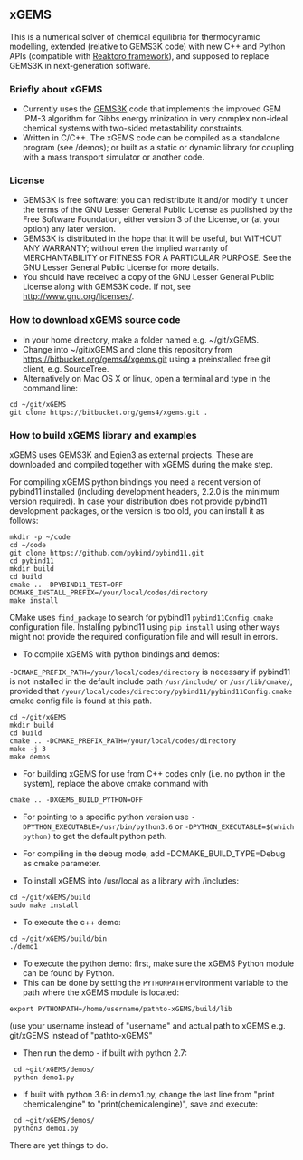 
## xGEMS 

This is a numerical solver of chemical equilibria for thermodynamic modelling, extended (relative to GEMS3K code) with new C++ and Python APIs (compatible with [Reaktoro framework](http://reaktoro.org)), and supposed to replace GEMS3K in next-generation software.  

### Briefly about xGEMS

* Currently uses the [GEMS3K](https://bitbucket.org/gems4/gems3k) code that implements the improved GEM IPM-3 algorithm for Gibbs energy minization in very complex non-ideal chemical systems with two-sided metastability constraints.
* Written in C/C++. The xGEMS code can be compiled as a standalone program (see /demos); or built as a static or dynamic library for coupling with a mass transport simulator or another code.

### License
* GEMS3K is free software: you can redistribute it and/or modify it under the terms of the GNU Lesser General Public License as published by the Free Software Foundation, either version 3 of the License, or (at your option) any later version.
* GEMS3K is distributed in the hope that it will be useful, but WITHOUT ANY WARRANTY; without even the implied warranty of MERCHANTABILITY or FITNESS FOR A PARTICULAR PURPOSE. See the GNU Lesser General Public License for more details.
* You should have received a copy of the GNU Lesser General Public License along with GEMS3K code. If not, see http://www.gnu.org/licenses/. 

### How to download xGEMS source code

* In your home directory, make a folder named e.g. ~/git/xGEMS.
* Change into ~/git/xGEMS and clone this repository from https://bitbucket.org/gems4/xgems.git using a preinstalled free git client, e.g. SourceTree. 
* Alternatively on Mac OS X or linux, open a terminal and type in the command line:
~~~
cd ~/git/xGEMS
git clone https://bitbucket.org/gems4/xgems.git .
~~~

### How to build xGEMS library and examples

xGEMS uses GEMS3K and Egien3 as external projects. These are downloaded and compiled together with xGEMS during the make step. 

For compiling xGEMS python bindings you need a recent version of pybind11 installed (including development headers, 2.2.0 is the minimum version required). In case your distribution does not provide pybind11 development packages, or the version is too old, you can install it as follows:

~~~
mkdir -p ~/code
cd ~/code
git clone https://github.com/pybind/pybind11.git
cd pybind11
mkdir build
cd build
cmake .. -DPYBIND11_TEST=OFF -DCMAKE_INSTALL_PREFIX=/your/local/codes/directory
make install
~~~

CMake uses `find_package` to search for pybind11 `pybind11Config.cmake` configuration file. Installing pybind11 using `pip install` using other ways might not provide the required configuration file and will result in errors.

* To compile xGEMS with python bindings and demos:

`-DCMAKE_PREFIX_PATH=/your/local/codes/directory` is necessary if pybind11 is not installed in the default include path `/usr/include/` or `/usr/lib/cmake/`, provided that `/your/local/codes/directory/pybind11/pybind11Config.cmake` cmake config file is found at this path.

~~~
cd ~/git/xGEMS
mkdir build
cd build
cmake .. -DCMAKE_PREFIX_PATH=/your/local/codes/directory
make -j 3
make demos
~~~

* For building xGEMS for use from C++ codes only (i.e. no python in the system), replace the above cmake command with
~~~
cmake .. -DXGEMS_BUILD_PYTHON=OFF
~~~

* For pointing to a specific python version use `-DPYTHON_EXECUTABLE=/usr/bin/python3.6` or `-DPYTHON_EXECUTABLE=$(which python)` to get the default python path.

* For compiling in the debug mode, add -DCMAKE_BUILD_TYPE=Debug as cmake parameter.

* To install xGEMS into /usr/local as a library with /includes:
~~~
cd ~/git/xGEMS/build
sudo make install 
~~~

* To execute the c++ demo:
~~~
cd ~/git/xGEMS/build/bin
./demo1
~~~

* To execute the python demo: first, make sure the xGEMS Python module can be found by Python. 
* This can be done by setting the `PYTHONPATH` environment variable to the path where the xGEMS module is located:
~~~
export PYTHONPATH=/home/username/pathto-xGEMS/build/lib
~~~

(use your username instead of "username" and actual path to xGEMS e.g. git/xGEMS instead of "pathto-xGEMS"   

* Then run the demo - if built with python 2.7:
~~~
 cd ~git/xGEMS/demos/
 python demo1.py
~~~

* If built with python 3.6: in demo1.py, change the last line from "print chemicalengine" to "print(chemicalengine)", save and execute:
~~~
 cd ~git/xGEMS/demos/
 python3 demo1.py
~~~

There are yet things to do.
